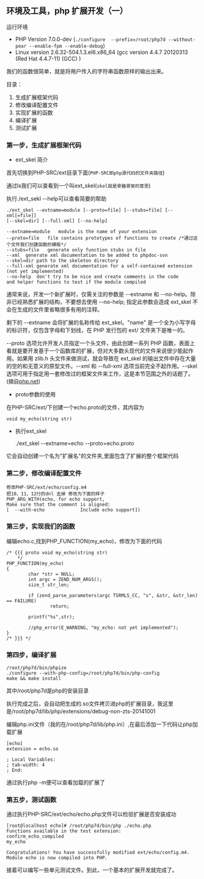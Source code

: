## 环境及工具，php 扩展开发（一） ##

运行环境

- PHP Version 7.0.0-dev (`./configure  --prefix=/root/php7d --without-pear --enable-fpm --enable-debug`)
- Linux version 2.6.32-504.1.3.el6.x86_64 (gcc version 4.4.7 20120313 (Red Hat 4.4.7-11) (GCC) )

我们的函数很简单，就是将用户传入的字符串函数原样的输出出来。

目录：

1. 生成扩展框架代码
2. 修改编译配置文件
3. 实现扩展的函数
4. 编译扩展
5. 测试扩展

### 第一步，生成扩展框架代码 ###

- ext_skel 简介
	
首先切换到PHP-SRC/ext目录下面(`PHP-SRC即php源代码的文件夹路径`)

通过ls我们可以查看到一个叫ext_skel(`skel就是骨骼骨架的意思`)

执行./ext_sekl --help可以查看简要的帮助

	./ext_skel --extname=module [--proto=file] [--stubs=file] [--xml[=file]]
	[--skel=dir] [--full-xml] [--no-help]
	
	--extname=module   module is the name of your extension
	--proto=file   file contains prototypes of functions to create /*通过这个文件我们创建函数的模板*/
	--stubs=file   generate only function stubs in file
	--xml  generate xml documentation to be added to phpdoc-svn
	--skel=dir path to the skeleton directory
	--full-xml generate xml documentation for a self-contained extension
	(not yet implemented)
	--no-help  don't try to be nice and create comments in the code
	and helper functions to test if the module compiled


通常来说，开发一个新扩展时，仅需关注的参数是 --extname 和 --no-help。除非已经熟悉扩展的结构，不要想去使用 --no-help; 指定此参数会造成 ext_skel 不会在生成的文件里省略很多有用的注释。

剩下的 --extname 会将扩展的名称传给 ext_skel。"name" 是一个全为小写字母的标识符，仅包含字母和下划线，在 PHP 发行包的 ext/ 文件夹下是唯一的。

--proto 选项允许开发人员指定一个头文件，由此创建一系列 PHP 函数，表面上看就是要开发基于一个函数库的扩展，但对大多数头现代的文件来说很少能起作用。如果用 zlib.h 头文件来做测试，就会导致在 ext_skel 的输出文件中存在大量的空的和无意义的原型文件。--xml 和 --full-xml 选项当前完全不起作用。--skel 选项可用于指定用一套修改过的框架文件来工作，这是本节范围之外的话题了。
(摘自[php.net](http://php.net/manual/zh/internals2.buildsys.skeleton.php))

- proto参数的使用

在PHP-SRC/ext/下创建一个echo.proto的文件，其内容为
	
	void my_echo(string str)

- 执行ext_skel

	./ext_skel --extname=echo --proto=echo.proto

它会自动创建一个名为"扩展名"的文件夹,里面包含了扩展的整个框架代码


### 第二步，修改编译配置文件 ###

	修改PHP-SRC/ext/echo/config.m4
	把10、11、12行的dnl 去掉 修改为下面的样子
	PHP_ARG_WITH(echo, for echo support,
	Make sure that the comment is aligned:
	[  --with-echo             Include echo support])
 
### 第三步，实现我们的函数 ###
	
编辑echo.c,找到PHP_FUNCTION(my_echo)，修改为下面的代码

	/* {{{ proto void my_echo(string str)
	    */
	PHP_FUNCTION(my_echo)
	{
	        char *str = NULL;
	        int argc = ZEND_NUM_ARGS();
	        size_t str_len;
	
	        if (zend_parse_parameters(argc TSRMLS_CC, "s", &str, &str_len) == FAILURE)
	                return;
	
	        printf("%s",str);
	
	        //php_error(E_WARNING, "my_echo: not yet implemented");
	}
	/* }}} */

### 第四步，编译扩展 ###

	/root/php7d/bin/phpize
	./configure --with-php-config=/root/php7d/bin/php-config
	make && make install

其中/root/php7d是php的安装目录

执行完成之后，会自动把生成的.so文件拷贝进php的扩展目录，我这里是/root/php7d/lib/php/extensions/debug-non-zts-20141001
	
编辑php.ini文件（我的在/root/php7d/lib/php.ini）,在最后添加一下代码让php加载扩展

	[echo]
	extension = echo.so
	
	; Local Variables:
	; tab-width: 4
	; End:

通过执行php -m便可以查看加载的扩展了

### 第五步，测试函数 ###

通过执行PHP-SRC/ext/echo/echo.php文件可以检验扩展是否安装成功

	[root@localhost echo]# /root/php7d/bin/php ./echo.php
	Functions available in the test extension:
	confirm_echo_compiled
	my_echo
	
	Congratulations! You have successfully modified ext/echo/config.m4. Module echo is now compiled into PHP.

接着可以编写一些单元测试文件。到此，一个基本的扩展开发就完成了。